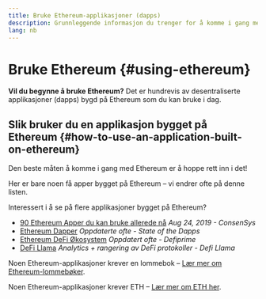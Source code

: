 ```yaml
---
title: Bruke Ethereum-applikasjoner (dapps)
description: Grunnleggende informasjon du trenger for å komme i gang med Ethereum.
lang: nb
---
```


# Bruke Ethereum {#using-ethereum}

<FeaturedText>

**Vil du begynne å bruke Ethereum?** Det er hundrevis av desentraliserte applikasjoner (dapps) bygd på Ethereum som du kan bruke i dag.

</FeaturedText>

## Slik bruker du en applikasjon bygget på Ethereum {#how-to-use-an-application-built-on-ethereum}

Den beste måten å komme i gang med Ethereum er å hoppe rett inn i det!

Her er bare noen få apper bygget på Ethereum – vi endrer ofte på denne listen.

<RandomAppList />

Interessert i å se på flere applikasjoner bygget på Ethereum?

- [90 Ethereum Apper du kan bruke allerede nå](https://media.consensys.net/40-ethereum-apps-you-can-use-right-now-d643333769f7) _Aug 24, 2019 - ConsenSys_
- [Ethereum Dapper](https://www.stateofthedapps.com/rankings/platform/ethereum) _Oppdaterte ofte - State of the Dapps_
- [Ethereum DeFi Økosystem](https://defiprime.com/ethereum) _Oppdatert ofte - Defiprime_
- [DeFi Llama](https://defillama.com/) _Analytics + rangering av DeFi protokoller - Defi Llama_

Noen Ethereum-applikasjoner krever en lommebok – [Lær mer om Ethereum-lommebøker](/wallets/).

Noen Ethereum-applikasjoner krever ETH – [Lær mer om ETH her](/eth/).
